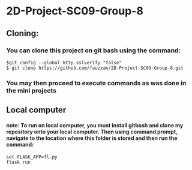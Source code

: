 # 2D-Project-SC09-Group-8
## Cloning:
### You can clone this project on git bash using the command:
```
$git config --global http.sslverify "false"
$ git clone https://github.com/fauzxan/2D-Project-SC09-Group-8.git
```
### You may then proceed to execute commands as was done in the mini projects
## Local computer
#### note: To run on local computer, you must install gitbash and clone my repository onto your local computer. Then using command prompt, navigate to the location where this folder is stored and then run the command:
```
set FLASK_APP=fl.py
flask run
```
